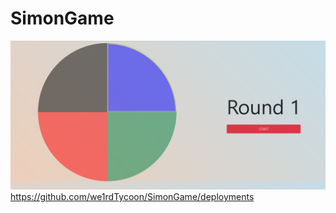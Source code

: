 # SimonGame
![Image alt](https://github.com/we1rdTycoon/SimonGame/raw/master/Безымянный.png)
https://github.com/we1rdTycoon/SimonGame/deployments
